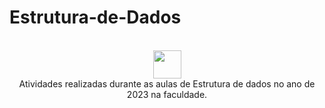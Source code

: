 #  Estrutura-de-Dados 
<div align="center" style="display: inline_block"><br>
 <div style="display: inline_block">
 <img width="45px" src="https://64.media.tumblr.com/48f60a0f26ac9c2d0abae4e05059780e/tumblr_mfyx66vIWj1rfjowdo1_250.gifv"/>
</div>
Atividades realizadas durante as aulas de Estrutura de dados no ano de 2023 na faculdade.

